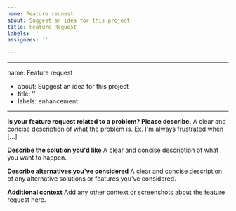 ```yaml
---
name: Feature request
about: Suggest an idea for this project
title: Feature Request
labels: ''
assignees: ''

---
```


---
name: Feature request
- about: Suggest an idea for this project
- title: ''
- labels: enhancement

---

**Is your feature request related to a problem? Please describe.**
A clear and concise description of what the problem is. Ex. I'm always frustrated when [...]

**Describe the solution you'd like**
A clear and concise description of what you want to happen.

**Describe alternatives you've considered**
A clear and concise description of any alternative solutions or features you've considered.

**Additional context**
Add any other context or screenshots about the feature request here.
